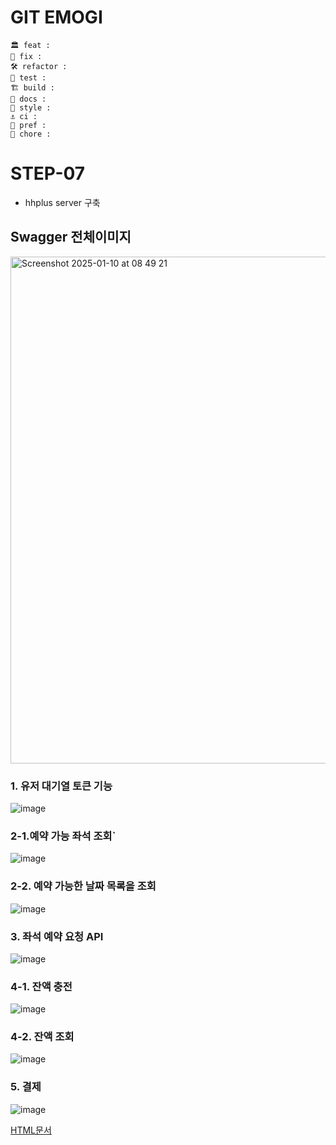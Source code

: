 # GIT EMOGI
```text
🏛️ feat :  
🔧 fix :    
🛠️ refactor :
🔨 test : 
🏗️ build : 
📜 docs : 
🎨 style : 
⚓ ci : 
🚀 pref :
🧹 chore :
```





# STEP-07
- hhplus server 구축

## Swagger 전체이미지
<img width="811" alt="Screenshot 2025-01-10 at 08 49 21" src="https://github.com/user-attachments/assets/2d6504a0-6e1f-4d0d-9ec8-4723ade9466a" />

### 1. 유저 대기열 토큰 기능 
![image](https://github.com/user-attachments/assets/d58f899b-a909-4480-a4ba-b432b2c9035f)

### 2-1.예약 가능 좌석 조회`
![image](https://github.com/user-attachments/assets/d0e294c6-46f9-4f69-b823-f5ece3cc54a8)

### 2-2. 예약 가능한 날짜 목록을 조회 
![image](https://github.com/user-attachments/assets/6e4d20fe-a1f7-4fb1-9533-e9f5d6c9f9f6)

### 3. 좌석 예약 요청 API
![image](https://github.com/user-attachments/assets/dcd3f77f-ae55-4c33-832d-544f48469c88)

### 4-1. 잔액 충전
![image](https://github.com/user-attachments/assets/dd34700c-6620-43a6-9152-ff4ab56d8a12)

### 4-2. 잔액 조회
![image](https://github.com/user-attachments/assets/09bb2f8c-025c-40db-81de-7ea919b33fd0)

### 5. 결제
![image](https://github.com/user-attachments/assets/fb018161-55c3-403c-997f-e2d242f6f713)

[HTML문서](https://github.com/GustavEiffels/hhplus_server_build/blob/STEP-07/docs/swagger/last/index.html)
